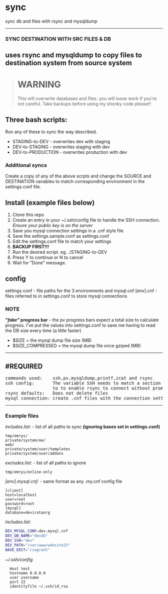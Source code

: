 # sync
sync db and files with rsync and mysqldump
***
### SYNC DESTINATION WITH SRC FILES & DB
uses rsync and mysqldump to copy files to
destination system from source system
---

> # WARNING
> This will overwrite databases and files. you will loose work if you're not careful.
> Take backups before using my shonky code please!!

## Three bash scripts:
Run any of these to sync the way described. 
- STAGING-to-DEV - overwrites dev with staging
- DEV-to-STAGING - overwrites staging with dev
- DEV-to-PRODUCTION - overwrites production with dev
### Additional syncs
Create a copy of any of the above scrpts and change the SOURCE and DESTINATION variables to match corresponding environment in the settings.conf file.


## Install (example files below)
1. Clone this repo
2. Create an entry in your ~/.ssh/config file to handle the SSH connection. *Ensure your public key is on the server*
3. Save you mysql connection settings in a .cnf style file 
4. Save the settings.sample.conf as settings.conf
5. Edit the settings.conf file to match your settings
6. **BACKUP FIRST!!!**
7. Run the desired script. eg. ./STAGING-to-DEV
8. Press Y to continue or N to cancel
9. Wait for "Done" message.


## config
settings.conf - file paths for the 3 environments and mysql.cnf
[env].cnf - files referred to in settings.conf to store mysql connections

### NOTE
***"fake"* progress bar** - the pv progress bars expect a total size to calculate progress.
I've put the values into settings.conf to save me having to read the DB size every time (a little faster)

- $SIZE = the mysql dump file size (MB)
- $SIZE_COMPRESSED = the mysql dump file once gziped (MB)


---
## #REQUIRED
<pre>
commands used:    ssh,pv,mysqldump,printf,zcat and rsync
ssh config:       The variable SSH needs to match a section of ssh config to
                  to to enable rsync to connect without prompting.
rsync defaults:   Does not delete files
mysql connection: create .cnf files with the connection settings DB_SRC and DB_DEST
</pre>


---
### Example files

*includes.list:* - list of all paths to sync **(ignoring bases set in settings.conf)**
```
tmp/emrys/
private/system/ee/
web/
private/system/user/templates
private/system/user/addons
```

*excludes.list:* - list of all paths to ignore
```
tmp/emrys/online-only
```

*[env].mysql.cnf:* - same format as any .my.cnf config file
```
[client]
host=localhost 
user=root 
password=root
[mysql]
database=devirataorg
```

*includes.list:*
```bash
DEV_MYSQL_CONF=dev.mysql.cnf
DEV_DB_NAME="devdb"
DEV_SSH="dev"
DEV_PATH="/var/www/website23"
BASE_DEST="/vagrant"
```

*~/.ssh/config*
```
  Host test
  hostname 0.0.0.0
  user username
  port 22
  identityfile ~/.ssh/id_rsa
```